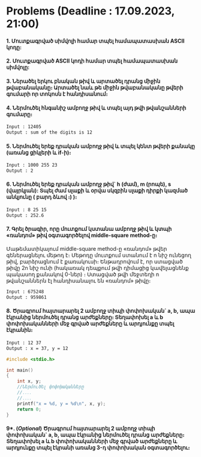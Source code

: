 # Problems (Deadline : 17.09.2023, 21:00)

#### 1. Մուտքագրված սիմվոլի համար տպել համապատասխան ASCII կոդը:
#### 2. Մուտքագրված ASCII կոդի համար տպել համապատասխան սիմվոլը:
#### 3. Ներածել երկու բնական թիվ և արտածել դրանց միջին թվաբանականը։ Արտածել նաև թե միջին թվաբանականը թվերի գումարի որ տոկոսն է հանդիսանում։
#### 4. Ներմուծել հնգանիշ ամբողջ թիվ և տպել այդ թվի թվանշանների գումարը։

```bash
Input : 12405
Output : sum of the digits is 12
```
#### 5. Ներմուծել երեք դրական ամբողջ թիվ և տպել կենտ թվերի քանակը (առանց ցիկլերի և if-ի)։
```bash
Input : 1000 255 23
Output : 2
```
#### 6. Ներմուծել երեք դրական ամբողջ թիվ` h (ժամ), m (րոպե), s (վայրկյան): Տպել ժամ սլաքի և օրվա սկզբին սլաքի դիրքի կազմած անկյունը ( բարդ ձևով ։) )։
```bash
Input : 8 25 15
Output : 252.6
```
#### 7. Գրել ծրագիր, որը մուտքում կստանա ամբողջ թիվ և կտպի «ռանդոմ» թիվ օգտագործելով middle-square method-ը։ 
Մաթեմատիկայում middle-square method-ը «ռանդոմ» թվեր գեներացնելու մեթոդ է։ Մեթոդը մուտքում ստանում է n նիշ ունեցող թիվ, բարձրացնում է քառակուսի։ Ենթադրովում է, որ ստացված թիվը 2n նիշ ունի (հակառակ դեպքում թվի դիմացից կավելացնենք պակասող քանակով 0-ներ) ։ Ստացված թվի մեջտեղի n թվանշաններն էլ հանդիսանալու են «ռանդոմ» թիվը։
```bash
Input : 675248
Output : 959861
```
#### 8. Ծրագրում հայտարարել 2 ամբողջ տիպի փոփոխական` a, b, ապա էկրանից ներմուծել դրանց արժեքները։ Տեղափոխել a և b փոփոխականների մեջ գրված արժեքները և արդյունքը տպել էկրանին։
```bash
Input : 12 37
Output : x = 37, y = 12
```
```c++
#include <stdio.h>

int main()
{
    int x, y;
    //Ներմուծել փոփոխականները
    //․․․․
    //․․․․
    printf("x = %d, y = %d\n", x, y);
    return 0;
}
```
#### 9*. (***Optional***) Ծրագրում հայտարարել 2 ամբողջ տիպի փոփոխական` a, b, ապա էկրանից ներմուծել դրանց արժեքները։ Տեղափոխել a և b փոփոխականների մեջ գրված արժեքները և արդյունքը տպել էկրանի առանց 3-դ փոփոխական օգտագործելու։
